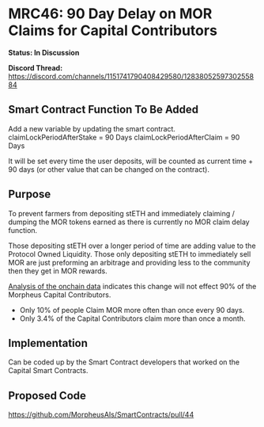 # MRC46: 90 Day Delay on MOR Claims for Capital Contributors 

**Status: In Discussion**

**Discord Thread:** https://discord.com/channels/1151741790408429580/1283805259730255884

## Smart Contract Function To Be Added
Add a new variable by updating the smart contract. 
claimLockPeriodAfterStake = 90 Days
claimLockPeriodAfterClaim = 90 Days

It will be set every time the user deposits, will be counted as current time + 90 days (or other value that can be changed on the contract).

## Purpose
To prevent farmers from depositing stETH and immediately claiming / dumping the MOR tokens earned as there is currently no MOR claim delay function.

Those depositing stETH over a longer period of time are adding value to the Protocol Owned Liquidity.
Those only depositing stETH to immediately sell MOR are just preforming an arbitrage and providing less to the community then they get in MOR rewards.

[Analysis of the onchain data](https://docs.google.com/spreadsheets/d/1RrE3tnByYoy_oieJkq5CJ3tFWvENgo6RYT9sepWaeCY/edit?usp=sharing) indicates this change will not effect 90% of the Morpheus Capital Contributors. 
- Only 10% of people Claim MOR more often than once every 90 days.
- Only 3.4% of the Capital Contributors claim more than once a month.

## Implementation
Can be coded up by the Smart Contract developers that worked on the Capital Smart Contracts.

## Proposed Code
https://github.com/MorpheusAIs/SmartContracts/pull/44
